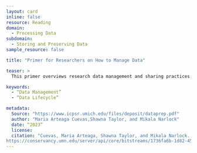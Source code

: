 ```yaml
---
layout: card
inline: false
resource: Reading
domain:
  - Processing Data
subdomain:
  - Storing and Preserving Data
sample_resource: false

title: "Primer for Researchers on How to Manage Data"

teaser: >
  This primer overviews research data management and sharing practices for the planning, implementation and closing phases of typical research projects. This primer covers key aspects of data management, particularly data curation, and offers tangible suggestions for all stages of the research data lifecycle.

keywords:
  - “Data Management”
  - “Data Lifecycle”

metadata:
  Source: "https://www.icpsr.umich.edu/files/deposit/dataprep.pdf"
  author: "Maria Arteaga Cuevas,Shawna Taylor, and Mikala Narlock"
  date: “2023”
  license: 
  citation: "Cuevas, Maria Arteaga, Shawna Taylor, and Mikala Narlock. 2023. ‘Primer for Researchers on How to Manage Data.’ Data Curation Network GitHub Repository.
https://conservancy.umn.edu/server/api/core/bitstreams/1736fa6b-1d82-45aa-a492-f4965733ccdc/content. Accessed 8 December 2024."
---
```

